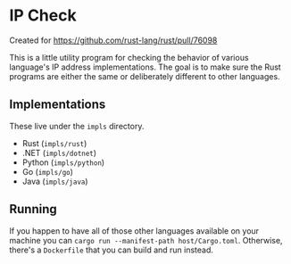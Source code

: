 # IP Check

Created for https://github.com/rust-lang/rust/pull/76098

This is a little utility program for checking the behavior of various language's IP address implementations.
The goal is to make sure the Rust programs are either the same or deliberately different to other languages.

## Implementations

These live under the `impls` directory.

 - Rust (`impls/rust`)
 - .NET (`impls/dotnet`)
 - Python (`impls/python`)
 - Go (`impls/go`)
 - Java (`impls/java`)

## Running

If you happen to have all of those other languages available on your machine you can `cargo run --manifest-path host/Cargo.toml`.
Otherwise, there's a `Dockerfile` that you can build and run instead.
